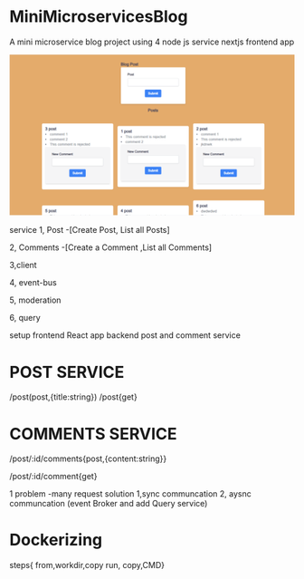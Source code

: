 # MiniMicroservicesBlog

A mini microservice blog project using 4 node js service nextjs frontend app

![Blog](post.PNG)

service
1, Post -[Create Post, List all Posts]

2, Comments -[Create a Comment ,List all Comments]

3,client

4, event-bus

5, moderation

6, query

setup 
frontend React app
backend post and comment service

# POST SERVICE
/post(post,{title:string})
/post{get}

# COMMENTS SERVICE 
/post/:id/comments{post,{content:string}}

/post/:id/comment{get}


1 problem -many request
solution 1,sync communcation 2, aysnc communcation (event Broker and add Query service)


# Dockerizing 
steps{ from,workdir,copy run, copy,CMD}
